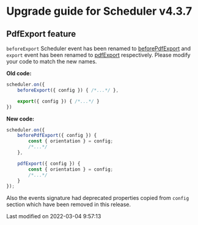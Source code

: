 # Upgrade guide for Scheduler v4.3.7

## PdfExport feature

`beforeExport` Scheduler event has been renamed to [beforePdfExport](#Grid/feature/export/PdfExport#event-beforePdfExport)
and `export` event has been renamed to [pdfExport](#Grid/feature/export/PdfExport#event-pdfExport) respectively.
Please modify your code to match the new names.

**Old code:**

```javascript
scheduler.on({
    beforeExport({ config }) { /*...*/ },

    export({ config }) { /*...*/ }
})
```

**New code:**

```javascript
scheduler.on({
    beforePdfExport({ config }) {
        const { orientation } = config;
        /*...*/
    },

    pdfExport({ config }) {
        const { orientation } = config;
        /*...*/
    }
});
```

Also the events signature had deprecated properties copied from `config` section
which have been removed in this release.

<p class="last-modified">Last modified on 2022-03-04 9:57:13</p>